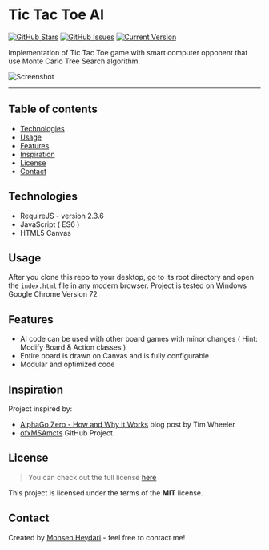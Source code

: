 # Tic Tac Toe AI
[![GitHub Stars](https://img.shields.io/github/stars/MohsenHeydari/tic-tac-toe-js.svg)](https://github.com/MohsenHeydari/tic-tac-toe-js/stargazers) [![GitHub Issues](https://img.shields.io/github/issues/MohsenHeydari/tic-tac-toe-js.svg)](https://github.com/MohsenHeydari/tic-tac-toe-js/issues) [![Current Version](https://img.shields.io/badge/version-1.0.0-green.svg)](https://github.com/MohsenHeydari/tic-tac-toe-js)

Implementation of Tic Tac Toe game with smart computer opponent that use Monte Carlo Tree Search algorithm. 

![Screenshot](http://venolabs.com/wp-content/uploads/2019/02/ttt-js-mcts-github.png)

---
## Table of contents
* [Technologies](#technologies)
* [Usage](#usage)
* [Features](#features)
* [Inspiration](#inspiration)
* [License](#license)
* [Contact](#contact)

## Technologies
* RequireJS - version 2.3.6
* JavaScript ( ES6 )
* HTML5 Canvas

## Usage
After you clone this repo to your desktop, go to its root directory and open the `index.html` file in any modern browser. Project is tested on Windows Google Chrome Version 72

## Features
* AI code can be used with other board games with minor changes ( Hint: Modify Board & Action classes )
* Entire board is drawn on Canvas and is fully configurable
* Modular and optimized code

## Inspiration
Project inspired by:
* [AlphaGo Zero - How and Why it Works](http://tim.hibal.org/blog/alpha-zero-how-and-why-it-works/) blog post by Tim Wheeler
* [ofxMSAmcts](https://github.com/memo/ofxMSAmcts) GitHub Project

## License
>You can check out the full license [here](https://github.com/MohsenHeydari/tic-tac-toe-js/blob/master/LICENSE)

This project is licensed under the terms of the **MIT** license.

## Contact
Created by [Mohsen Heydari](http://venolabs.com/) - feel free to contact me!
